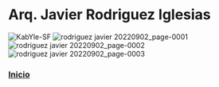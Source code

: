 # Arq. Javier Rodriguez Iglesias 
![KabYle-SF](https://user-images.githubusercontent.com/111294790/187100558-d07319f4-8f4d-4088-89e4-661ec5549d7a.png)
![rodriguez javier 20220902_page-0001](https://user-images.githubusercontent.com/111294790/188347029-42c5c3bf-744a-456b-a36e-895007acdb18.jpg)
![rodriguez javier 20220902_page-0002](https://user-images.githubusercontent.com/111294790/188347129-a2eadf17-a889-4699-a137-5cb47349ecee.jpg)
![rodriguez javier 20220902_page-0003](https://user-images.githubusercontent.com/111294790/188347191-26c37c82-6a11-45b7-a9df-41f8e35cdfe8.jpg)

### [Inicio](./README.md)
